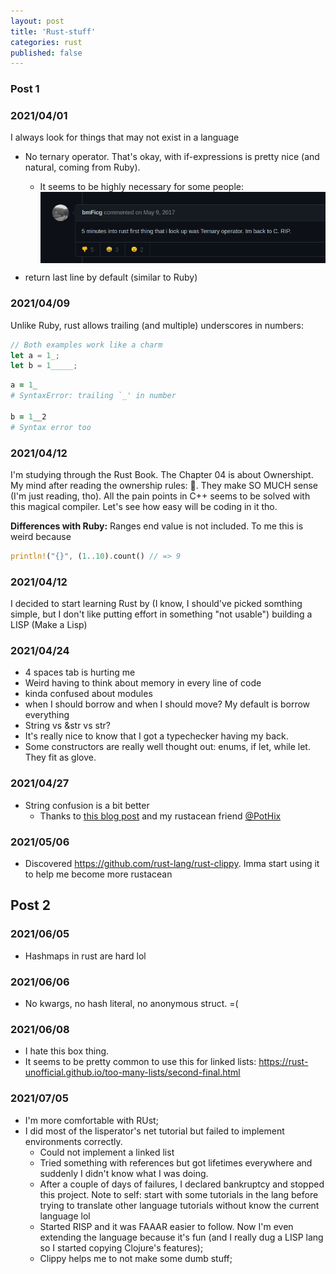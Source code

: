 ```yaml
---
layout: post
title: 'Rust-stuff'
categories: rust
published: false
---
```


### Post 1

### 2021/04/01

I always look for things that may not exist in a language

- No ternary operator. That's okay, with if-expressions is pretty nice (and natural, coming from Ruby).

  - It seems to be highly necessary for some people:
    <img loading="lazy" style="display: block; margin: 0 auto;" src="/assets/img/rust.png" alt="">

- return last line by default (similar to Ruby)

### 2021/04/09

Unlike Ruby, rust allows trailing (and multiple) underscores in numbers:

```rust
// Both examples work like a charm
let a = 1_;
let b = 1_____;
```

```ruby
a = 1_
# SyntaxError: trailing `_' in number

b = 1__2
# Syntax error too
```

### 2021/04/12

I'm studying through the Rust Book. The Chapter 04 is about Ownershipt. My mind after reading the
ownership rules: 🤯. They make SO MUCH sense (I'm just reading, tho). All the pain points in C++
seems to be solved with this magical compiler. Let's see how easy will be coding in it tho.

**Differences with Ruby:** Ranges end value is not included. To me this is weird because

```rust
println!("{}", (1..10).count() // => 9
```

### 2021/04/12

I decided to start learning Rust by (I know, I should've picked somthing simple, but I don't like
putting effort in something "not usable") building a LISP (Make a Lisp)

### 2021/04/24

- 4 spaces tab is hurting me
- Weird having to think about memory in every line of code
- kinda confused about modules
- when I should borrow and when I should move? My default is borrow everything
- String vs &str vs str?
- It's really nice to know that I got a typechecker having my back.
- Some constructors are really well thought out: enums, if let, while let. They fit as glove.

### 2021/04/27

- String confusion is a bit better
  - Thanks to [this blog post](https://www.brandons.me/blog/why-rust-strings-seem-hard) and my
    rustacean friend [@PotHix](http://github.com/pothix)

### 2021/05/06

- Discovered https://github.com/rust-lang/rust-clippy. Imma start using it to help me become more rustacean

## Post 2

### 2021/06/05

- Hashmaps in rust are hard lol

### 2021/06/06

- No kwargs, no hash literal, no anonymous struct. =(

### 2021/06/08

- I hate this box thing.
- It seems to be pretty common to use this for linked lists:
  https://rust-unofficial.github.io/too-many-lists/second-final.html

### 2021/07/05

- I'm more comfortable with RUst;
- I did most of the lisperator's net tutorial but failed to implement environments correctly.
  - Could not implement a linked list
  - Tried something with references but got lifetimes everywhere and suddenly I didn't know what I was doing.
  - After a couple of days of failures, I declared bankruptcy and stopped this project. Note to self: start with some tutorials in the lang before trying to translate other language tutorials without know the current language lol
  - Started RISP and it was FAAAR easier to follow. Now I'm even extending the language because it's
    fun (and I really dug a LISP lang so I started copying Clojure's features);
  - Clippy helps me to not make some dumb stuff;
